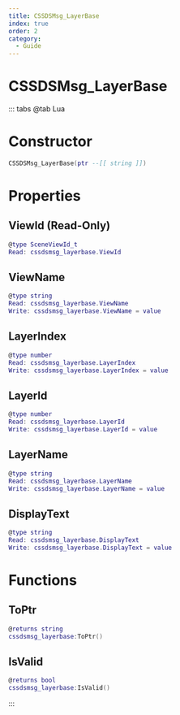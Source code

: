 ```yaml
---
title: CSSDSMsg_LayerBase
index: true
order: 2
category:
  - Guide
---
```


# CSSDSMsg_LayerBase

::: tabs
@tab Lua
# Constructor
```lua
CSSDSMsg_LayerBase(ptr --[[ string ]])
```
# Properties
## ViewId (Read-Only)
```lua
@type SceneViewId_t
Read: cssdsmsg_layerbase.ViewId
```
## ViewName 
```lua
@type string
Read: cssdsmsg_layerbase.ViewName
Write: cssdsmsg_layerbase.ViewName = value
```
## LayerIndex 
```lua
@type number
Read: cssdsmsg_layerbase.LayerIndex
Write: cssdsmsg_layerbase.LayerIndex = value
```
## LayerId 
```lua
@type number
Read: cssdsmsg_layerbase.LayerId
Write: cssdsmsg_layerbase.LayerId = value
```
## LayerName 
```lua
@type string
Read: cssdsmsg_layerbase.LayerName
Write: cssdsmsg_layerbase.LayerName = value
```
## DisplayText 
```lua
@type string
Read: cssdsmsg_layerbase.DisplayText
Write: cssdsmsg_layerbase.DisplayText = value
```
# Functions
## ToPtr
```lua
@returns string
cssdsmsg_layerbase:ToPtr()
```
## IsValid
```lua
@returns bool
cssdsmsg_layerbase:IsValid()
```

:::